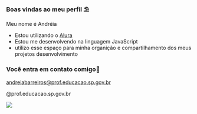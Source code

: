 ### Boas vindas ao meu perfil ⛱️

Meu nome é Andréia

- Estou utilizando o [Alura](https://www.alura.com.br)
- Estou me desenvolvendo na linguagem JavaScript
- utilizo esse espaço para minha organição e compartilhamento dos meus projetos desenvolvimento

### Você entra em contato comigo📧

andreiabarreiros@prof.educacao.sp.gov.br

@prof.educacao.sp.gov.br

![](https://media.tenor.com/GHlFRgiXXdAAAAAi/school-college.gif)



